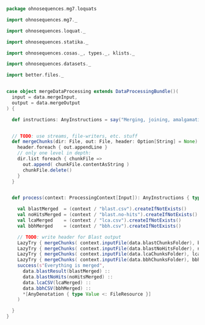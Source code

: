 
```scala
package ohnosequences.mg7.loquats

import ohnosequences.mg7._

import ohnosequences.loquat._

import ohnosequences.statika._

import ohnosequences.cosas._, types._, klists._

import ohnosequences.datasets._

import better.files._


case object mergeDataProcessing extends DataProcessingBundle()(
  input = data.mergeInput,
  output = data.mergeOutput
) {

  def instructions: AnyInstructions = say("Merging, joining, amalgamating!")


  // TODO: use streams, file-writers, etc. stuff
  def mergeChunks(dir: File, out: File, header: Option[String] = None): Unit = {
    header.foreach { out.appendLine }
    // only one level in depth:
    dir.list foreach { chunkFile =>
      out.append( chunkFile.contentAsString )
      chunkFile.delete()
    }
  }


  def process(context: ProcessingContext[Input]): AnyInstructions { type Out <: OutputFiles } = {

    val blastMerged  = (context / "blast.csv").createIfNotExists()
    val noHitsMerged = (context / "blast.no-hits").createIfNotExists()
    val lcaMerged    = (context / "lca.csv").createIfNotExists()
    val bbhMerged    = (context / "bbh.csv").createIfNotExists()

    // TODO: write header for Blast output
    LazyTry { mergeChunks( context.inputFile(data.blastChunksFolder), blastMerged)  } -&-
    LazyTry { mergeChunks( context.inputFile(data.blastNoHitsFolder), noHitsMerged) } -&-
    LazyTry { mergeChunks( context.inputFile(data.lcaChunksFolder), lcaMerged, Some(csv.assignHeader.mkString(",")) ) } -&-
    LazyTry { mergeChunks( context.inputFile(data.bbhChunksFolder), bbhMerged, Some(csv.assignHeader.mkString(",")) ) } -&-
    success(s"Everything is merged",
      data.blastResult(blastMerged) ::
      data.blastNoHits(noHitsMerged) ::
      data.lcaCSV(lcaMerged) ::
      data.bbhCSV(bbhMerged) ::
      *[AnyDenotation { type Value <: FileResource }]
    )

  }
}

```




[test/scala/mg7/pipeline.scala]: ../../../../test/scala/mg7/pipeline.scala.md
[test/scala/mg7/lca.scala]: ../../../../test/scala/mg7/lca.scala.md
[main/scala/mg7/dataflows/noFlash.scala]: ../dataflows/noFlash.scala.md
[main/scala/mg7/dataflows/full.scala]: ../dataflows/full.scala.md
[main/scala/mg7/package.scala]: ../package.scala.md
[main/scala/mg7/bio4j/titanTaxonomyTree.scala]: ../bio4j/titanTaxonomyTree.scala.md
[main/scala/mg7/bio4j/bundle.scala]: ../bio4j/bundle.scala.md
[main/scala/mg7/bio4j/taxonomyTree.scala]: ../bio4j/taxonomyTree.scala.md
[main/scala/mg7/dataflow.scala]: ../dataflow.scala.md
[main/scala/mg7/csv.scala]: ../csv.scala.md
[main/scala/mg7/parameters.scala]: ../parameters.scala.md
[main/scala/mg7/data.scala]: ../data.scala.md
[main/scala/mg7/loquats/7.stats.scala]: 7.stats.scala.md
[main/scala/mg7/loquats/8.summary.scala]: 8.summary.scala.md
[main/scala/mg7/loquats/6.count.scala]: 6.count.scala.md
[main/scala/mg7/loquats/3.blast.scala]: 3.blast.scala.md
[main/scala/mg7/loquats/2.split.scala]: 2.split.scala.md
[main/scala/mg7/loquats/4.assign.scala]: 4.assign.scala.md
[main/scala/mg7/loquats/1.flash.scala]: 1.flash.scala.md
[main/scala/mg7/loquats/5.merge.scala]: 5.merge.scala.md